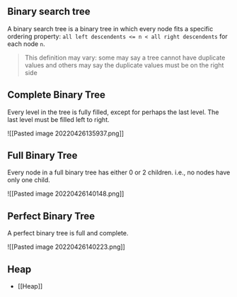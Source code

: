 ## Binary search tree
A binary search tree is a binary tree in which every node fits a specific ordering property: `all left descendents <= n < all right descendents` for each node `n`.
> This definition may vary: some may say a tree cannot have duplicate values and others may say the duplicate values must be on the right side

## Complete Binary Tree
Every level in the tree is fully filled, except for perhaps the last level.
The last level must be filled left to right.

![[Pasted image 20220426135937.png]]

## Full Binary Tree
Every node in a full binary tree has either 0 or 2 children. i.e., no nodes have only one child.

![[Pasted image 20220426140148.png]]

## Perfect Binary Tree
A perfect binary tree is full and complete.

![[Pasted image 20220426140223.png]]

## Heap
- [[Heap]]